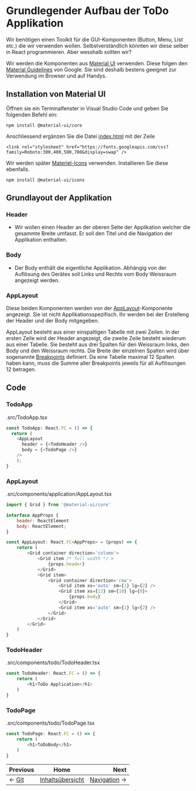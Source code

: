 # Grundlegender Aufbau der ToDo Applikation
Wir benötigen einen Toolkit für die GUI-Komponenten (Button, Menu, List etc.) die wir verwenden wollen. Selbstverständlich könnten wir diese selber in React programmieren. Aber wesshalb sollten wir?

Wir werden die Komponenten aus [Material UI](https://material-ui.com/) verwenden. Diese folgen den [Material Guidelines](https://material.io/design/guidelines-overview) von Google. Sie sind deshalb bestens geeignet zur Verwendung im Browser und auf Handys.

## Installation von Material UI

Öffnen sie ein Terminalfenster in Visual Studio Code und geben Sie folgenden Befehl ein:

```
npm install @material-ui/core
```
Anschliessend ergänzen Sie die Datei [index.html](../public/index.html) mit der Zeile

```
<link rel="stylesheet" href="https://fonts.googleapis.com/css?family=Roboto:300,400,500,700&display=swap" />
```

Wir werden später [Materiel-Icons](https://material-ui.com/components/icons/) verwenden. Installieren Sie diese ebenfalls.
```
npm install @material-ui/icons
```

## Grundlayout der Applikation

### Header
* Wir wollen einen Header an der oberen Seite der Applikation welcher die gesammte Breite umfasst. Er soll den Titel und die Navigation der Applikation enthalten.

### Body
* Der Body enthält die eigentliche Applikation. Abhängig von der Auflösung des Gerätes soll Links und Rechts vom Body Weissraum angezeigt werden.

### AppLayout
Diese beiden Komponenten werden von der [AppLayout](../src/components/application/AppLayout.tsx)-Komponente angezeigt. Sie ist nicht Applikationsspezifisch. Ihr werden bei der Erstelleng der Header und der Body mitgegeben.

AppLayout besteht aus einer einspaltigen Tabelle mit zwei Zeilen. In der ersten Zeile wird der Header angezeigt, die zweite Zeile besteht wiederum aus einer Tabelle.
Sie besteht aus drei Spalten für den Weissraum links, den Body und den Weissraum rechts. Die Breite der einzelnen Spalten wird über sogenannte [Breakpoints](https://material-ui.com/customization/breakpoints/) definiert. Da eine Tabelle maximal 12 Spalten haben kann, muss die Summe aller Breakpoints jeweils für all Auflösungen 12 betragen.

## Code
### TodoApp
.src/TodoApp.tsx
```javascript
const TodoApp: React.FC = () => {
  return (
    <AppLayout 
      header = {<TodoHeader />}
      body = {<TodoPage />}
    />
    );
}
```
### AppLayout
.src/components/application/AppLayout.tsx
```javascript
import { Grid } from '@material-ui/core'

interface AppProps {
    header: ReactElement
    body: ReactElement;
}

const AppLayout: React.FC<AppProps> = (props) => {
    return (
        <Grid container direction='column'>
            <Grid item /* full width */ >
                {props.header}
            </Grid>
            <Grid item>
                <Grid container direction='row'>
                    <Grid item xs='auto' sm={1} lg={2} />
                    <Grid item xs={12} sm={10} lg={8}>
                        {props.body}
                    </Grid>
                    <Grid item xs='auto' sm={1} lg={2} />
                </Grid>
            </Grid>
        </Grid>
    )
}
```

### TodoHeader
.src/components/todo/TodoHeader.tsx
```javascript
const TodoHeader: React.FC = () => {
    return (
        <h1>ToDo Application</h1>
    )
}
```

### TodoPage
.src/components/todo/TodoPage.tsx
```javascript
const TodoPage: React.FC = () => {
    return (
        <h1>ToDoBody</h1>
    )
}
```

| Previous | Home | Next  |
| -------- |:----:| -----:|
| <- [Git](./git.md) | [Inhaltsübersicht](./setup_project.md) | [Navigation](./navigation.md) ->